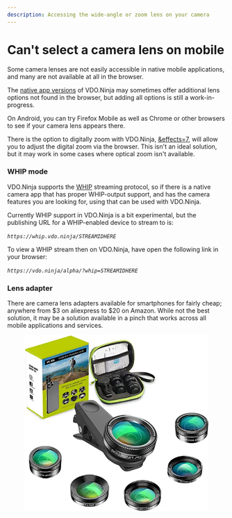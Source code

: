 ```yaml
---
description: Accessing the wide-angle or zoom lens on your camera
---
```


# Can't select a camera lens on mobile

Some camera lenses are not easily accessible in native mobile applications, and many are not available at all in the browser.

The [native app versions](../steves-helper-apps/native-mobile-app-versions.md) of VDO.Ninja may sometimes offer additional lens options not found in the browser, but adding all options is still a work-in-progress.

On Android, you can try Firefox Mobile as well as Chrome or other browsers to see if your camera lens appears there.

There is the option to digitally zoom with VDO.Ninja, [\&effects=7](../source-settings/effects.md), will allow you to adjust the digital zoom via the browser. This isn't an ideal solution, but it may work in some cases where optical zoom isn't available.

### WHIP mode

VDO.Ninja supports the [WHIP](../advanced-settings/mixer-scene-parameters/and-whip-alpha.md) streaming protocol, so if there is a native camera app that has proper WHIP-output support, and has the camera features you are looking for, using that can be used with VDO.Ninja.

Currently WHIP support in VDO.Ninja is a bit experimental, but the publishing URL for a WHIP-enabled device to stream to is:

_`https://whip.vdo.ninja/STREAMIDHERE`_

To view a WHIP stream then on VDO.Ninja, have open the following link in your browser:

_`https://vdo.ninja/alpha/?whip=STREAMIDHERE`_

### Lens adapter

There are camera lens adapters available for smartphones for fairly cheap; anywhere from $3 on aliexpress to $20 on Amazon. While not the best solution, it may be a solution available in a pinch that works across all mobile applications and services.

<figure><img src="../.gitbook/assets/image (3).png" alt=""><figcaption></figcaption></figure>
